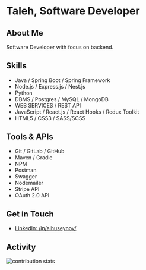 # Taleh, Software Developer


## About Me
Software Developer with focus on backend.

## Skills
- Java / Spring Boot / Spring Framework
- Node.js / Express.js / Nest.js
- Python
- DBMS / Postgres / MySQL / MongoDB
- WEB SERVICES / REST API
- JavaScript / React.js / React Hooks / Redux Toolkit
- HTML5 / CSS3 / SASS/SCSS

## Tools & APIs
- Git / GitLab / GitHub
- Maven / Gradle
- NPM
- Postman
- Swagger
- Nodemailer
- Stripe API
- OAuth 2.0 API

## Get in Touch
- [LinkedIn: /in/alhuseynov/](https://www.linkedin.com/in/taleh-alhuseynov/)

## Activity
<p><img align="center" src="https://github-readme-streak-stats.herokuapp.com/?user=talehafandi&" alt="contribution stats" /></p>
<!-- <p><img align="center" src="https://github-readme-stats.vercel.app/api/top-langs/?username=talehafandi&langs_count=8" alt="contribution stats" /></p> -->
